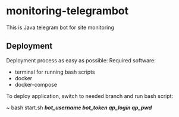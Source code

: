 # monitoring-telegrambot
This is Java telegram bot for site monitoring

## Deployment
Deployment process as easy as possible:
Required software:
- terminal for running bash scripts
- docker
- docker-compose

To deploy application, switch to needed branch and run bash script:

~ bash start.sh ___bot_username bot_token qp_login qp_pwd___
